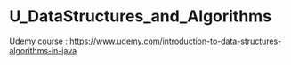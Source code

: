 # U_DataStructures_and_Algorithms
Udemy course : https://www.udemy.com/introduction-to-data-structures-algorithms-in-java
